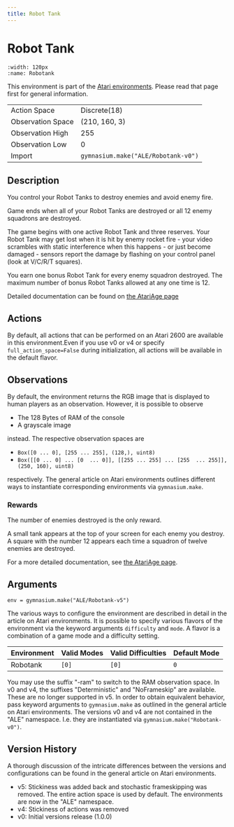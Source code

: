 ```yaml
---
title: Robot Tank
---
```

# Robot Tank

```{figure} ../../_static/videos/atari/robotank.gif 
:width: 120px
:name: Robotank
```

This environment is part of the <a href='..'>Atari environments</a>. Please read that page first for general information.

|                   |                                     |
|-------------------|-------------------------------------|
| Action Space      | Discrete(18)                        |
| Observation Space | (210, 160, 3)                       |
| Observation High  | 255                                 |
| Observation Low   | 0                                   |
| Import            | `gymnasium.make("ALE/Robotank-v0")` |

## Description
You control your Robot Tanks to destroy enemies and avoid enemy fire.

Game ends when all of your Robot Tanks are 
    destroyed or all 12 enemy squadrons are destroyed.

The game begins with one active Robot Tank and three reserves. 
Your Robot Tank may get lost when it is hit by enemy
    rocket fire - your video scrambles with static interference when this
    happens - or just become damaged - sensors report the damage by flashing on your control panel (look at V/C/R/T squares).
    
You earn one bonus Robot Tank for every enemy squadron destroyed. The maximum
   number of bonus Robot Tanks allowed at any one time is 12.

Detailed documentation can be found on [the AtariAge page](https://atariage.com/manual_html_page.php?SoftwareLabelID=416)

## Actions
By default, all actions that can be performed on an Atari 2600 are available in this environment.Even if you use v0 or v4 or specify `full_action_space=False` during initialization, all actions will be available in the default flavor.
## Observations
By default, the environment returns the RGB image that is displayed to human players as an observation. However, it is
possible to observe
- The 128 Bytes of RAM of the console
- A grayscale image

instead. The respective observation spaces are
- `Box([0 ... 0], [255 ... 255], (128,), uint8)`
- `Box([[0 ... 0]
 ...
 [0  ... 0]], [[255 ... 255]
 ...
 [255  ... 255]], (250, 160), uint8)
`

respectively. The general article on Atari environments outlines different ways to instantiate corresponding environments
via `gymnasium.make`.

### Rewards
The number of enemies destroyed is the only reward.

A small tank appears at the top of your screen for each enemy
   you destroy.  A square with the number 12 appears each time a squadron of twelve enemies are 
   destroyed.
   
For a more detailed documentation, see [the AtariAge page](https://atariage.com/manual_html_page.php?SoftwareLabelID=416).
## Arguments

```
env = gymnasium.make("ALE/Robotank-v5")
```

The various ways to configure the environment are described in detail in the article on Atari environments.
It is possible to specify various flavors of the environment via the keyword arguments `difficulty` and `mode`. 
A flavor is a combination of a game mode and a difficulty setting.

| Environment | Valid Modes | Valid Difficulties | Default Mode |
|-------------|-------------|--------------------|--------------|
| Robotank    | `[0]`       | `[0]`              | `0`          |

You may use the suffix "-ram" to switch to the RAM observation space. In v0 and v4, the suffixes "Deterministic" and "NoFrameskip" 
are available. These are no longer supported in v5. In order to obtain equivalent behavior, pass keyword arguments to `gymnasium.make` as outlined in 
the general article on Atari environments.
The versions v0 and v4 are not contained in the "ALE" namespace. I.e. they are instantiated via `gymnasium.make("Robotank-v0")`.

## Version History
A thorough discussion of the intricate differences between the versions and configurations can be found in the
general article on Atari environments. 

* v5: Stickiness was added back and stochastic frameskipping was removed. The entire action space is used by default. The environments are now in the "ALE" namespace.
* v4: Stickiness of actions was removed
* v0: Initial versions release (1.0.0)
